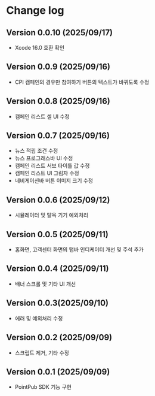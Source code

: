 # Change log

## Version 0.0.10 (2025/09/17)
- Xcode 16.0 호환 확인

## Version 0.0.9 (2025/09/16)
- CPI 캠페인의 경우만 참여하기 버튼의 텍스트가 바뀌도록 수정

## Version 0.0.8 (2025/09/16)
- 캠페인 리스트 셀 UI 수정

## Version 0.0.7 (2025/09/16)
- 뉴스 적립 조건 수정
- 뉴스 프로그래스바 UI 수정
- 캠페인 리스트 서브 타이틀 값 수정
- 캠페인 리스트 UI 그림자 수정
- 네비게이션바 버튼 이미지 크기 수정

## Version 0.0.6 (2025/09/12)
- 시뮬레이터 및 탈옥 기기 예외처리 

## Version 0.0.5 (2025/09/11)
- 홈화면, 고객센터 화면의 탭바 인디케이터 개선 및 주석 추가

## Version 0.0.4 (2025/09/11)
- 배너 스크롤 및 기타 UI 개선

## Version 0.0.3(2025/09/10)
- 에러 및 예외처리 수정

## Version 0.0.2 (2025/09/09)
- 스크립트 제거, 기타 수정 

## Version 0.0.1 (2025/09/09)
- PointPub SDK 기능 구현
